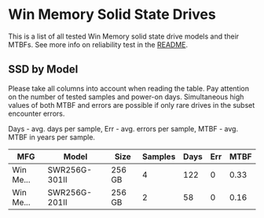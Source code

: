 Win Memory Solid State Drives
=============================

This is a list of all tested Win Memory solid state drive models and their MTBFs. See
more info on reliability test in the [README](https://github.com/linuxhw/SMART).

SSD by Model
------------

Please take all columns into account when reading the table. Pay attention on the
number of tested samples and power-on days. Simultaneous high values of both MTBF
and errors are possible if only rare drives in the subset encounter errors.

Days - avg. days per sample,
Err  - avg. errors per sample,
MTBF - avg. MTBF in years per sample.

| MFG       | Model              | Size   | Samples | Days  | Err   | MTBF |
|-----------|--------------------|--------|---------|-------|-------|------|
| Win Me... | SWR256G-301II      | 256 GB | 4       | 122   | 0     | 0.33   |
| Win Me... | SWR256G-201II      | 256 GB | 2       | 58    | 0     | 0.16   |
